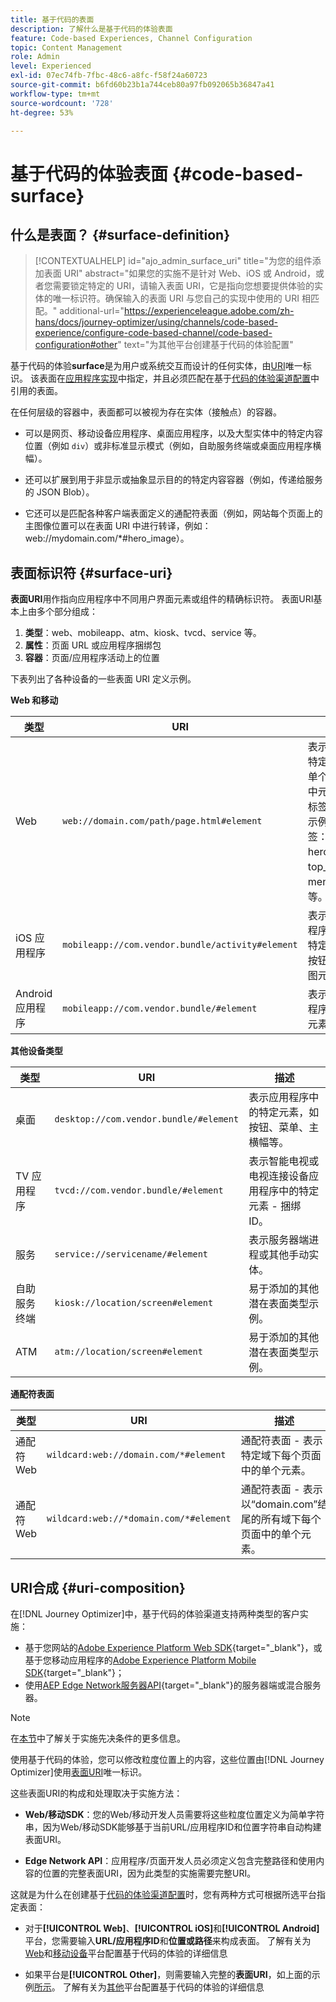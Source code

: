 ```yaml
---
title: 基于代码的表面
description: 了解什么是基于代码的体验表面
feature: Code-based Experiences, Channel Configuration
topic: Content Management
role: Admin
level: Experienced
exl-id: 07ec74fb-7fbc-48c6-a8fc-f58f24a60723
source-git-commit: b6fd60b23b1a744ceb80a97fb092065b36847a41
workflow-type: tm+mt
source-wordcount: '728'
ht-degree: 53%

---
```


# 基于代码的体验表面 {#code-based-surface}

## 什么是表面？ {#surface-definition}

>[!CONTEXTUALHELP]
>id="ajo_admin_surface_uri"
>title="为您的组件添加表面 URI"
>abstract="如果您的实施不是针对 Web、iOS 或 Android，或者您需要锁定特定的 URI，请输入表面 URI，它是指向您想要提供体验的实体的唯一标识符。确保输入的表面 URI 与您自己的实现中使用的 URI 相匹配。"
>additional-url="https://experienceleague.adobe.com/zh-hans/docs/journey-optimizer/using/channels/code-based-experience/configure-code-based-channel/code-based-configuration#other" text="为其他平台创建基于代码的体验配置"

基于代码的体验&#x200B;**surface**&#x200B;是为用户或系统交互而设计的任何实体，由[URI](#surface-uri)唯一标识。 该表面在[应用程序实现](code-based-prerequisites.md#implementation-prerequisites)中指定，并且必须匹配在基于[代码的体验渠道配置](code-based-configuration.md)中引用的表面。

在任何层级的容器中，表面都可以被视为存在实体（接触点）的容器。

* 可以是网页、移动设备应用程序、桌面应用程序，以及大型实体中的特定内容位置（例如 `div`）或非标准显示模式（例如，自助服务终端或桌面应用程序横幅）。<!--In retail, a kiosk is a digital display or small structure that businesses often place in high-traffic areas to engage customers.-->

* 还可以扩展到用于非显示或抽象显示目的的特定内容容器（例如，传递给服务的 JSON Blob）。

* 它还可以是匹配各种客户端表面定义的通配符表面（例如，网站每个页面上的主图像位置可以在表面 URI 中进行转译，例如：web://mydomain.com/*#hero_image）。

## 表面标识符 {#surface-uri}

**表面URI**&#x200B;用作指向应用程序中不同用户界面元素或组件的精确标识符。 表面URI基本上由多个部分组成：

1. **类型**：web、mobileapp、atm、kiosk、tvcd、service 等。
1. **属性**：页面 URL 或应用程序捆绑包
1. **容器**：页面/应用程序活动上的位置

下表列出了各种设备的一些表面 URI 定义示例。

**Web 和移动**

| 类型 | URI | 描述 |
| --------- | ----------- | ------- | 
| Web | `web://domain.com/path/page.html#element` | 表示特定域的特定页面中的单个元素，其中元素可以是标签，如以下示例中的标签：hero_banner、top_nav、menu、footer 等。 |
| iOS 应用程序 | `mobileapp://com.vendor.bundle/activity#element` | 表示原生应用程序活动中的特定元素，如按钮或其他视图元素。 |
| Android 应用程序 | `mobileapp://com.vendor.bundle/#element` | 表示原生应用程序中的特定元素。 |

**其他设备类型**

| 类型 | URI | 描述 |
| --------- | ----------- | ------- | 
| 桌面 | `desktop://com.vendor.bundle/#element` | 表示应用程序中的特定元素，如按钮、菜单、主横幅等。 |
| TV 应用程序 | `tvcd://com.vendor.bundle/#element` | 表示智能电视或电视连接设备应用程序中的特定元素 - 捆绑 ID。 |
| 服务 | `service://servicename/#element` | 表示服务器端进程或其他手动实体。 |
| 自助服务终端 | `kiosk://location/screen#element` | 易于添加的其他潜在表面类型示例。 |
| ATM | `atm://location/screen#element` | 易于添加的其他潜在表面类型示例。 |

**通配符表面**

| 类型 | URI | 描述 |
| --------- | ----------- | ------- | 
| 通配符 Web | `wildcard:web://domain.com/*#element` | 通配符表面 - 表示特定域下每个页面中的单个元素。 |
| 通配符 Web | `wildcard:web://*domain.com/*#element` | 通配符表面 - 表示以“domain.com”结尾的所有域下每个页面中的单个元素。 |

## URI合成 {#uri-composition}

在[!DNL Journey Optimizer]中，基于代码的体验渠道支持两种类型的客户实施：

* 基于您网站的[Adobe Experience Platform Web SDK](https://experienceleague.adobe.com/docs/platform-learn/implement-web-sdk/overview.html?lang=zh-Hans){target="_blank"}，或基于您移动应用程序的[Adobe Experience Platform Mobile SDK](https://developer.adobe.com/client-sdks/documentation/){target="_blank"}；
* 使用[AEP Edge Network服务器API](https://experienceleague.adobe.com/docs/experience-platform/edge-network-server-api/data-collection/interactive-data-collection.html?lang=zh-Hans){target="_blank"}的服务器端或混合服务器。

>[!NOTE]
>
>在[本节](code-based-prerequisites.md#implementation-prerequisites)中了解关于实施先决条件的更多信息。

使用基于代码的体验，您可以修改粒度位置<!--(such as a specific location on a page, or inside a mobile native app)-->上的内容，这些位置由[!DNL Journey Optimizer]使用[表面URI](#surface-uri)唯一标识。

这些表面URI的构成和处理取决于实施方法：

* **Web/移动SDK**：您的Web/移动开发人员需要将这些粒度位置定义为简单字符串，因为Web/移动SDK能够基于当前URL/应用程序ID和位置字符串自动构建表面URI。

* **Edge Network API**：应用程序/页面开发人员必须定义包含完整路径和使用内容的位置的完整表面URI，因为此类型的实施需要完整URI。

这就是为什么在创建基于[代码的体验渠道配置](code-based-configuration.md)时，您有两种方式可根据所选平台指定表面：

* 对于&#x200B;**[!UICONTROL Web]**、**[!UICONTROL iOS]**&#x200B;和&#x200B;**[!UICONTROL Android]**&#x200B;平台，您需要输入&#x200B;**URL/应用程序ID**&#x200B;和&#x200B;**位置或路径**&#x200B;来构成表面。 了解有关为[Web](code-based-configuration.md#web)和[移动设备](code-based-configuration.md#mobile)平台配置基于代码的体验的详细信息

* 如果平台是&#x200B;**[!UICONTROL Other]**，则需要输入完整的&#x200B;**表面URI**，如上面的示例[所示](#surface-uri)。 了解有关为[其他](code-based-configuration.md#other)平台配置基于代码的体验的详细信息
